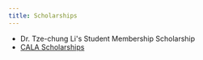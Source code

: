 ```yaml
---
title: Scholarships
---
```

+ Dr. Tze-chung Li's Student Membership Scholarship
+ [CALA Scholarships](/scholarship/cala/)
